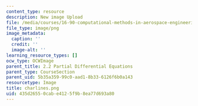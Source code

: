 ```yaml
---
content_type: resource
description: New image Upload
file: /media/courses/16-90-computational-methods-in-aerospace-engineering-spring-2014/435d26550cabe4125f9b8ea77d693a80_charlines.png
file_type: image/png
image_metadata:
  caption: ''
  credit: ''
  image-alt: ''
learning_resource_types: []
ocw_type: OCWImage
parent_title: 2.2 Partial Differential Equations
parent_type: CourseSection
parent_uid: 5b35a359-99c0-aad1-8b33-6126f6b0a143
resourcetype: Image
title: charlines.png
uid: 435d2655-0cab-e412-5f9b-8ea77d693a80
---
```

